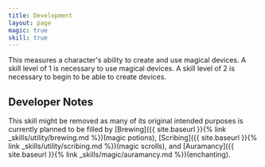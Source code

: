 ```yaml
---
title: Development
layout: page
magic: true
skill: true
---
```

This measures a character's ability to create and use magical devices. A skill level of 1 is necessary to use magical devices. A skill level of 2 is necessary to begin to be able to create devices.


## Developer Notes
This skill might be removed as many of its original intended purposes is currently planned to be filled by [Brewing]({{ site.baseurl }}{% link _skills/utility/brewing.md %})(magic potions), [Scribing]({{ site.baseurl }}{% link _skills/utility/scribing.md %})(magic scrolls), and [Auramancy]({{ site.baseurl }}{% link _skills/magic/auramancy.md %})(enchanting).
